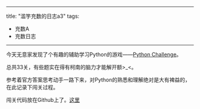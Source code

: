 
---
title: "滥竽充数的日志a3"
tags: 
  - 充数A
  - 充数日志
---

今天无意家发现了个有趣的辅助学习Python的游戏——[Python Challenge](http://www.pythonchallenge.com/)。

总共33关，有些题实在得有柯南的脑力才能解开额>_<。

参考着官方答案思考动手一路下来，对Python的熟悉和理解绝对是大有裨益的，在此记录下闯关过程。

闯关代码放在Github上了。[这里](https://github.com/lingyunyumo/pythone-chanllenge-code)
